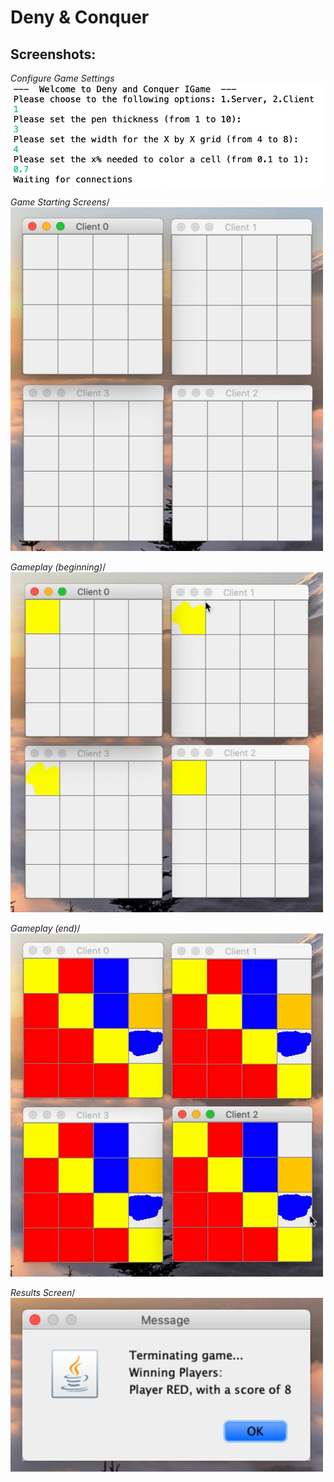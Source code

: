 # Deny & Conquer

## Screenshots:
*Configure Game Settings*<br/>
<img src="screenshots/configuration.png" width=500>

*Game Starting Screens*/
<img src="screenshots/startingscreen.png" width=500>

*Gameplay (beginning)*/
<img src="screenshots/gamestart.gif" width=500>

*Gameplay (end)*/
<img src="screenshots/gameend.gif" width=500>

*Results Screen*/
<img src="screenshots/winningmessage.png" width=500>
